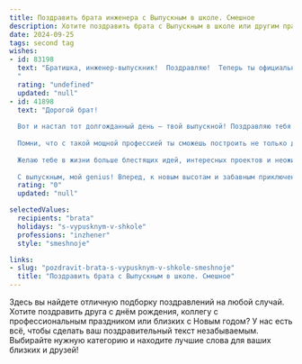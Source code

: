 ```yaml
---
title: Поздравить брата инженера с Выпускным в школе. Смешное
description: Хотите поздравить брата с Выпускным в школе или другим праздником? Наш ИИ создаст незабываемое поздравление, а вы обязательно выделитесь среди других.  
date: 2024-09-25
tags: second tag
wishes:
- id: 83198
  text: "Братишка, инженер-выпускник!  Поздравляю!  Теперь ты официально можешь починить все поломки в нашей жизни (кроме моей хронической лени, с ней, увы, бессильны даже твои гениальные инженерные способности).  Пусть твоя карьера взлетит выше, чем средний балл твоей сестры по физике!  Удачи, и береги инструменты – они тебе ещё пригодятся в борьбе с бытом!
  "
  rating: "undefined"
  updated: "null"
- id: 41898
  text: "Дорогой брат!
  
  Вот и настал тот долгожданный день – твой выпускной! Поздравляю тебя с этим значимым событием! Теперь ты не просто школьник, а окончательно прокачанный инженер, который знает, как собирать мебель из \"Икеи\" без инструкции!
  
  Помни, что с такой мощной профессией ты сможешь построить не только дома, но и крепкие отношения! А если вдруг что-то пойдет не так, всегда можно придумать \"инженерное решение\" – замаскировать неудачу под креативное \"временное решение\"!
  
  Желаю тебе в жизни больше блестящих идей, интересных проектов и неожиданных открытий. Пусть твой путь будет усыпан успехами, как чертежи – линиями, а трудности будут легко преодолимыми, как те уравнения, что ты решал в классе!
  
  С выпускным, мой genius! Вперед, к новым высотам и забавным приключениям!"
  rating: "0"
  updated: "null"

selectedValues:
  recipients: "brata"
  holidays: "s-vypusknym-v-shkole"
  professions: "inzhener"
  style: "smeshnoje"

links:
- slug: "pozdravit-brata-s-vypusknym-v-shkole-smeshnoje"
  title: "Поздравить брата с Выпускным в школе. Смешное"
---
```


Здесь вы найдете отличную подборку поздравлений на любой случай. 
Хотите поздравить друга с днём рождения, коллегу с профессиональным праздником или близких с Новым годом? У нас есть всё, чтобы сделать ваш поздравительный текст незабываемым. Выбирайте нужную категорию и находите лучшие слова для ваших близких и друзей!
